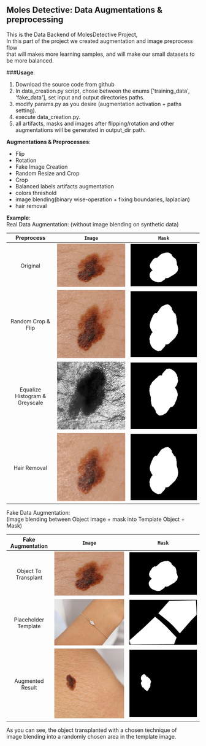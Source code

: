 ## Moles Detective: Data Augmentations & preprocessing
This is the Data Backend of MolesDetective Project,  
In this part of the project we created augmentation and image preprocess flow  
that will makes more learning samples, and will make our small datasets to be more balanced.  

###**Usage**:
1. Download the source code from github
2. In data_creation.py script, chose between the enums ['training_data', 'fake_data'],
   set input and output directories paths.
3. modify params.py as you desire (augmentation activation + paths setting).
4. execute data_creation.py.
5. all artifacts, masks and images after flipping/rotation and other augmentations
   will be generated in output_dir path.

**Augmentations & Preprocesses**:
- Flip
- Rotation
- Fake Image Creation
- Random Resize and Crop
- Crop
- Balanced labels artifacts augmentation
- colors threshold
- image blending(binary wise-operation + fixing boundaries, laplacian)
- hair removal

**Example**:  
Real Data Augmentation: (without image blending on synthetic data)

| Preprocess | `Image` |  `Mask` |
| :---: | :---: | :---: |
| Original | ![](Data/Input/go_63.jpg)| ![](Data/Input/go_63.png) |
| Random Crop & Flip |  ![](Output/RandomCropFlipped/go_63_no_dup__v_h_vhcor_0_199.jpg) | ![](Output/RandomCropFlipped/go_63_no_dup__v_h_vhcor_0_199.png) |
|  Equalize Histogram & Greyscale |  ![](Output/Guassian_grey/go_63_no_dup__v_hcor_0_199.jpg) | ![](Output/Guassian_grey/go_63_no_dup__v_hcor_0_199.png) |
|  Hair Removal | ![](Output/without_hair/go_63_no_dup__v_h_vhcor_0_199.jpg) | ![](Output/without_hair/go_63_no_dup__v_h_vhcor_0_199.png) |

Fake Data Augmentation:  
(image blending between Object image + mask into Template Object + Mask)

| Fake Augmentation | `Image` |  `Mask` |
| :---: | :---: | :---: |
| Object To Transplant | ![](Data/Input/go_63.jpg)| ![](Data/Input/go_63.png) |
| Placeholder Template | ![](Data/fake/fgo_num26.jpg)| ![](Data/fake/fgo_num26.png) |
| Augmented Result| ![](Output/fake/fk_1_go_63_go_63_go_63_go_63_go_63_go_63___vcor_282_631.jpg)| ![](Output/fake/fk_1_go_63_go_63_go_63_go_63_go_63_go_63___vcor_282_631.png) |

As you can see, the object transplanted with a chosen technique of  
image blending into a randomly chosen area in the template image.

